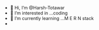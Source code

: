 - 👋 Hi, I’m @Harsh-Totawar
- 👀 I’m interested in ...coding
- 🌱 I’m currently learning ...M E R N stack
- 
<!---
Harsh-Totawar/Harsh-Totawar is a ✨ special ✨ repository because its `README.md` (this file) appears on your GitHub profile.
You can click the Preview link to take a look at your changes.
--->
